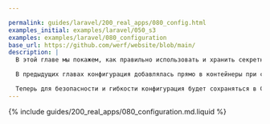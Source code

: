 ```yaml
---

permalink: guides/laravel/200_real_apps/080_config.html
examples_initial: examples/laravel/050_s3
examples: examples/laravel/080_configuration
base_url: https://github.com/werf/website/blob/main/
description: |
  В этой главе мы покажем, как правильно использовать и хранить секретную и несекретную конфигурацию приложения.

  В предыдущих главах конфигурация добавлялась прямо в контейнеры при сборке или использовалась как есть в переменных окружения контейнеров при выкате.

  Теперь для безопасности и гибкости конфигурация будет сохраняться в ConfigMap и Secret. А в дополнение к параметрам Helm-чарта (Values) и секретам werf будут продемонстрированы подходы параметризации и переиспользования конфигурации, а также хранения конфиденциальных данных вместе с кодом в Git-репозитории проекта.
---
```


{% include guides/200_real_apps/080_configuration.md.liquid %}
